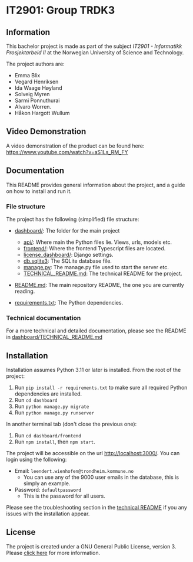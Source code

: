 # IT2901: Group  TRDK3
## Information
This bachelor project is made as part of the subject _IT2901 - 
Informatikk Prosjektarbeid II_ at the Norwegian University of Science and Technology. 


The project authors are:
- Emma Blix
- Vegard Henriksen
- Ida Waage Høyland
- Solveig Myren
- Sarmi Ponnuthurai
- Alvaro Worren.
- Håkon Hargott Wullum

## Video Demonstration
A video demonstration of the product can be found here: https://www.youtube.com/watch?v=aS1Ls_RM_FY


## Documentation
This README provides general information about the project, and a guide on how to install and run it. 

### File structure
The project has the following (simplified) file structure:

* [dashboard/](dashboard): The folder for the main project
  * [api/](dashboard/api): Where main the Python files lie. Views, urls, models etc.
  * [frontend/](dashboard/frontend): Where the frontend Typescript files are located.
  * [license_dashboard/](dashboard/license_dashboard): Django settings.
  * [db.sqlite3](dashboard/db.sqlite3): The SQLite database file.
  * [manage.py](dashboard/manage.py): The manage.py file used to start the server etc.
  * [TECHNICAL_README.md](dashboard/TECHNICAL_README.md): The technical README for the project.


* [README.md](README.md): The main repository README, the one you are currently reading.
* [requirements.txt](requirements.txt): The Python dependencies. 


### Technical documentation
For a more technical and detailed documentation, please see the README in [dashboard/TECHNICAL_README.md](dashboard/TECHNICAL_README.md)


## Installation
Installation assumes Python 3.11 or later is installed. From the root of the project:
1. Run `pip install -r requirements.txt` to make sure all required Python dependencies are installed.
2. Run `cd dashboard`
3. Run `python manage.py migrate`
4. Run `python manage.py runserver`

In another terminal tab (don't close the previous one):
1. Run `cd dashboard/frontend`
2. Run `npm install`, then `npm start`. 

The project will be accessible on the url [http://localhost:3000/](http://localhost:3000/). You can login using the following:
- Email: `leendert.wienhofen@trondheim.kommune.no`
  - You can use any of the 9000 user emails in the database, this is simply an example.
- Password: `defaultpassword`
  - This is the password for all users.

Please see the troubleshooting section in the [technical README](dashboard/TECHNICAL_README.md) if you any issues with the installation appear.


## License
The project is created under a GNU General Public License, version 3. 
Please [click here](https://www.gnu.org/licenses/gpl-3.0.html) for more information.